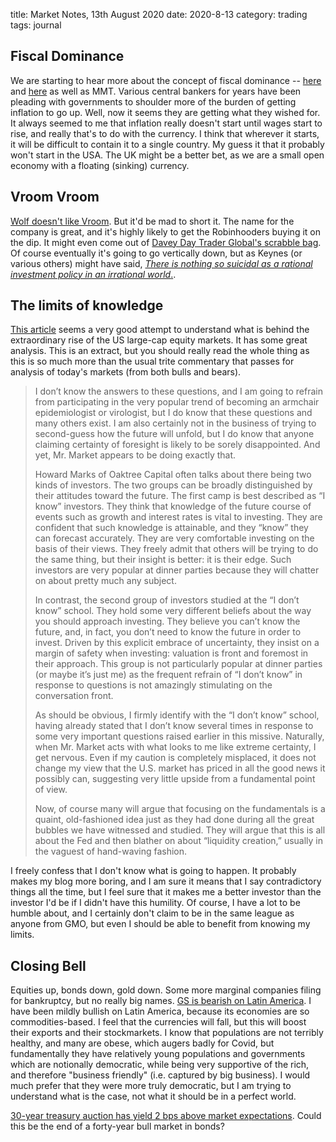 title: Market Notes, 13th August 2020
date: 2020-8-13
category: trading
tags: journal


## Fiscal Dominance

We are starting to hear more about the concept of fiscal dominance --
[here](https://thefelderreport.com/2020/08/12/this-is-what-fiscal-dominance-looks-like/?mc_cid=7b6c8353cb&mc_eid=8d66df2c11) and [here](http://bilbo.economicoutlook.net/blog/?p=42894) as well as MMT.
Various central bankers for years have been pleading with governments to shoulder more of the burden of getting inflation to go up.
Well, now it seems they are getting what they wished for.
It always seemed to me that inflation really doesn't start until wages start to rise,
and really that's to do with the currency. 
I think that wherever it starts, it will be difficult to contain it to a single country.
My guess it that it probably won't start in the USA. The UK might be a better bet, as we are a small open economy with a floating (sinking) currency.


## Vroom Vroom

[Wolf doesn't like Vroom](https://wolfstreet.com/2020/08/12/used-car-truck-supply-and-demand-shocks-wreak-havoc-on-vroom-freshly-ipo-ed-online-used-vehicle-dealer-shares-20-afterhours/). 
But it'd be mad to short it. The name for the company is great, and it's highly likely to get the Robinhooders buying it on the dip. It might even come out of [Davey Day Trader Global's scrabble bag](https://medium.com/@jonahw/dave-portnoy-1-warren-buffett-0-because-stocks-only-go-up-is-it-really-that-easy-af11c462d810).
Of course eventually it's going to go vertically down, but as Keynes (or various others) might have said, [*There is nothing so suicidal as a rational investment policy in an irrational world*.](https://quoteinvestigator.com/2011/08/08/rational-investment/).

## The limits of knowledge

[This article]( https://www.gmo.com/europe/research-library/reasons-not-to-be-cheerful/) seems a very good attempt to understand what is behind the extraordinary rise of the US large-cap equity markets.
It has some great analysis. This is an extract, but you should really read the whole thing as this is so much more than the usual trite commentary that passes for analysis of today's markets (from both bulls and bears).

<blockquote>
I don’t know the answers to these questions, and I am going to refrain from participating in the very popular trend of becoming an armchair epidemiologist or virologist, but I do know that these questions and many others exist. I am also certainly not in the business of trying to second-guess how the future will unfold, but I do know that anyone claiming certainty of foresight is likely to be sorely disappointed. And yet, Mr. Market appears to be doing exactly that.
<p>
Howard Marks of Oaktree Capital often talks about there being two kinds of investors. The two groups can be broadly distinguished by their attitudes toward the future. The first camp is best described as “I know” investors. They think that knowledge of the future course of events such as growth and interest rates is vital to investing. They are confident that such knowledge is attainable, and they “know” they can forecast accurately. They are very comfortable investing on the basis of their views. They freely admit that others will be trying to do the same thing, but their insight is better: it is their edge. Such investors are very popular at dinner parties because they will chatter on about pretty much any subject.
<p>
In contrast, the second group of investors studied at the “I don’t know” school. They hold some very different beliefs about the way you should approach investing. They believe you can’t know the future, and, in fact, you don’t need to know the future in order to invest. Driven by this explicit embrace of uncertainty, they insist on a margin of safety when investing: valuation is front and foremost in their approach. This group is not particularly popular at dinner parties (or maybe it’s just me) as the frequent refrain of “I don’t know” in response to questions is not amazingly stimulating on the conversation front.
<p>
As should be obvious, I firmly identify with the “I don’t know” school, having already stated that I don’t know several times in response to some very important questions raised earlier in this missive. Naturally, when Mr. Market acts with what looks to me like extreme certainty, I get nervous. Even if my caution is completely misplaced, it does not change my view that the U.S. market has priced in all the good news it possibly can, suggesting very little upside from a fundamental point of view.
<p>
Now, of course many will argue that focusing on the fundamentals is a quaint, old-fashioned idea just as they had done during all the great bubbles we have witnessed and studied. They will argue that this is all about the Fed and then blather on about “liquidity creation,” usually in the vaguest of hand-waving fashion. 
</blockquote>

I freely confess that I don't know what is going to happen.
It probably makes my blog more boring, and I am sure it means that I say contradictory things all the time,
but I feel sure that it makes me a better investor than the investor I'd be if I didn't have this humility.
Of course, I have a lot to be humble about, and I certainly don't claim to be in the same league as anyone from GMO, but even I should be able to benefit from knowing my limits.

## Closing Bell

Equities up, bonds down, gold down. 
Some more marginal companies filing for bankruptcy, but no really big names.
[GS is bearish on Latin America](https://www.cnbc.com/2020/08/13/argentina-mexico-and-peru-likely-to-see-double-digit-contractions-goldman.html). I have been mildly bullish on Latin America, because its economies are so commodities-based.
I feel that the currencies will fall, but this will boost their exports and their stockmarkets.
I know that populations are not terribly healthy, and many are obese, which augers badly for Covid,
but fundamentally they have relatively young populations and governments which are notionally democratic, while being very supportive of the rich, and therefore "business friendly" (i.e. captured by big business). 
I would much prefer that they were more truly democratic, but I am trying to understand what is the case, not what it should be in a perfect world.

[30-year treasury auction has yield 2 bps above market expectations](https://www.ft.com/content/15602bcc-fb86-4d32-b59a-694b30fd836a). 
Could this be the end of a forty-year bull market in bonds?
